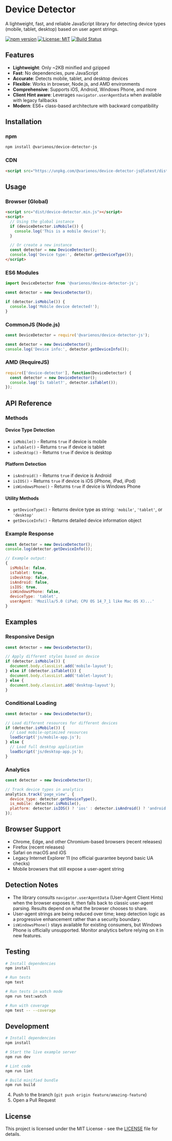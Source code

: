 # Device Detector

A lightweight, fast, and reliable JavaScript library for detecting device types (mobile, tablet, desktop) based on user agent strings.

[![npm version](https://badge.fury.io/js/@varienos%2Fdevice-detector-js.svg)](https://badge.fury.io/js/@varienos%2Fdevice-detector-js)
[![License: MIT](https://img.shields.io/badge/License-MIT-yellow.svg)](https://opensource.org/licenses/MIT)
[![Build Status](https://travis-ci.org/varienos/device-detector.svg?branch=main)](https://travis-ci.org/varienos/device-detector)

## Features

- **Lightweight**: Only ~2KB minified and gzipped
- **Fast**: No dependencies, pure JavaScript
- **Accurate**: Detects mobile, tablet, and desktop devices
- **Flexible**: Works in browser, Node.js, and AMD environments
- **Comprehensive**: Supports iOS, Android, Windows Phone, and more
- **Client Hint aware**: Leverages `navigator.userAgentData` when available with legacy fallbacks
- **Modern**: ES6+ class-based architecture with backward compatibility

## Installation

### npm
```bash
npm install @varienos/device-detector-js
```

### CDN
```html
<script src="https://unpkg.com/@varienos/device-detector-js@latest/dist/device-detector.min.js"></script>
```

## Usage

### Browser (Global)
```html
<script src="dist/device-detector.min.js"></script>
<script>
  // Using the global instance
  if (deviceDetector.isMobile()) {
    console.log('This is a mobile device!');
  }

  // Or create a new instance
  const detector = new DeviceDetector();
  console.log('Device type:', detector.getDeviceType());
</script>
```

### ES6 Modules
```javascript
import DeviceDetector from '@varienos/device-detector-js';

const detector = new DeviceDetector();

if (detector.isMobile()) {
  console.log('Mobile device detected!');
}
```

### CommonJS (Node.js)
```javascript
const DeviceDetector = require('@varienos/device-detector-js');

const detector = new DeviceDetector();
console.log('Device info:', detector.getDeviceInfo());
```

### AMD (RequireJS)
```javascript
require(['device-detector'], function(DeviceDetector) {
  const detector = new DeviceDetector();
  console.log('Is tablet?', detector.isTablet());
});
```

## API Reference

### Methods

#### Device Type Detection
- `isMobile()` - Returns `true` if device is mobile
- `isTablet()` - Returns `true` if device is tablet
- `isDesktop()` - Returns `true` if device is desktop

#### Platform Detection
- `isAndroid()` - Returns `true` if device is Android
- `isIOS()` - Returns `true` if device is iOS (iPhone, iPad, iPod)
- `isWindowsPhone()` - Returns `true` if device is Windows Phone

#### Utility Methods
- `getDeviceType()` - Returns device type as string: `'mobile'`, `'tablet'`, or `'desktop'`
- `getDeviceInfo()` - Returns detailed device information object

### Example Response
```javascript
const detector = new DeviceDetector();
console.log(detector.getDeviceInfo());

// Example output:
{
  isMobile: false,
  isTablet: true,
  isDesktop: false,
  isAndroid: false,
  isIOS: true,
  isWindowsPhone: false,
  deviceType: 'tablet',
  userAgent: 'Mozilla/5.0 (iPad; CPU OS 14_7_1 like Mac OS X)...'
}
```

## Examples

### Responsive Design
```javascript
const detector = new DeviceDetector();

// Apply different styles based on device
if (detector.isMobile()) {
  document.body.classList.add('mobile-layout');
} else if (detector.isTablet()) {
  document.body.classList.add('tablet-layout');
} else {
  document.body.classList.add('desktop-layout');
}
```

### Conditional Loading
```javascript
const detector = new DeviceDetector();

// Load different resources for different devices
if (detector.isMobile()) {
  // Load mobile-optimized resources
  loadScript('js/mobile-app.js');
} else {
  // Load full desktop application
  loadScript('js/desktop-app.js');
}
```

### Analytics
```javascript
const detector = new DeviceDetector();

// Track device types in analytics
analytics.track('page_view', {
  device_type: detector.getDeviceType(),
  is_mobile: detector.isMobile(),
  platform: detector.isIOS() ? 'ios' : detector.isAndroid() ? 'android' : 'other'
});
```

## Browser Support

- Chrome, Edge, and other Chromium-based browsers (recent releases)
- Firefox (recent releases)
- Safari on macOS and iOS
- Legacy Internet Explorer 11 (no official guarantee beyond basic UA checks)
- Mobile browsers that still expose a user-agent string

## Detection Notes

- The library consults `navigator.userAgentData` (User-Agent Client Hints) when the browser exposes it, then falls back to classic user-agent parsing. Results depend on what the browser chooses to share.
- User-agent strings are being reduced over time; keep detection logic as a progressive enhancement rather than a security boundary.
- `isWindowsPhone()` stays available for existing consumers, but Windows Phone is officially unsupported. Monitor analytics before relying on it in new features.

## Testing

```bash
# Install dependencies
npm install

# Run tests
npm test

# Run tests in watch mode
npm run test:watch

# Run with coverage
npm test -- --coverage
```

## Development

```bash
# Install dependencies
npm install

# Start the live example server
npm run dev

# Lint code
npm run lint

# Build minified bundle
npm run build
```
4. Push to the branch (`git push origin feature/amazing-feature`)
5. Open a Pull Request

## License

This project is licensed under the MIT License - see the [LICENSE](LICENSE) file for details.
